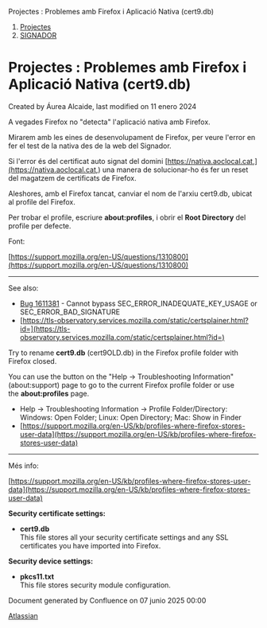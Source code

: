 Projectes : Problemes amb Firefox i Aplicació Nativa (cert9.db)  

1.  [Projectes](index.md)
2.  [SIGNADOR](SIGNADOR_41523646.md)

Projectes : Problemes amb Firefox i Aplicació Nativa (cert9.db)
===============================================================

Created by Áurea Alcaide, last modified on 11 enero 2024

A vegades Firefox no "detecta" l'aplicació nativa amb Firefox.

Mirarem amb les eines de desenvolupament de Firefox, per veure l'error en fer el test de la nativa des de la web del Signador.

Si l'error és del certificat auto signat del domini [https://nativa.aoclocal.cat,](https://nativa.aoclocal.cat,) una manera de solucionar-ho és fer un reset del magatzem de certificats de Firefox.

Aleshores, amb el Firefox tancat, canviar el nom de l'arxiu cert9.db, ubicat al profile del Firefox.

Per trobar el profile, escriure **about:profiles**, i obrir el **Root Directory** del profile per defecte.

Font:

[https://support.mozilla.org/en-US/questions/1310800](https://support.mozilla.org/en-US/questions/1310800)

* * *

See also:

*   [Bug 1611381](https://bugzilla.mozilla.org/show_bug.cgi?id=1611381) \- Cannot bypass SEC\_ERROR\_INADEQUATE\_KEY\_USAGE or SEC\_ERROR\_BAD\_SIGNATURE
*   [https://tls-observatory.services.mozilla.com/static/certsplainer.html?id=](https://tls-observatory.services.mozilla.com/static/certsplainer.html?id=)

Try to rename **cert9.db** (cert9OLD.db) in the Firefox profile folder with Firefox closed.

You can use the button on the "Help -> Troubleshooting Information" (about:support) page to go to the current Firefox profile folder or use the **about:profiles** page.

*   Help -> Troubleshooting Information -> Profile Folder/Directory:  
    Windows: Open Folder; Linux: Open Directory; Mac: Show in Finder
*   [https://support.mozilla.org/en-US/kb/profiles-where-firefox-stores-user-data](https://support.mozilla.org/en-US/kb/profiles-where-firefox-stores-user-data)

* * *

  

Més info:

[https://support.mozilla.org/en-US/kb/profiles-where-firefox-stores-user-data](https://support.mozilla.org/en-US/kb/profiles-where-firefox-stores-user-data)

**Security certificate settings:**

*   **cert9.db**  
    This file stores all your security certificate settings and any SSL certificates you have imported into Firefox.

**Security device settings:**

*   **pkcs11.txt**  
    This file stores security module configuration.

Document generated by Confluence on 07 junio 2025 00:00

[Atlassian](http://www.atlassian.com/)